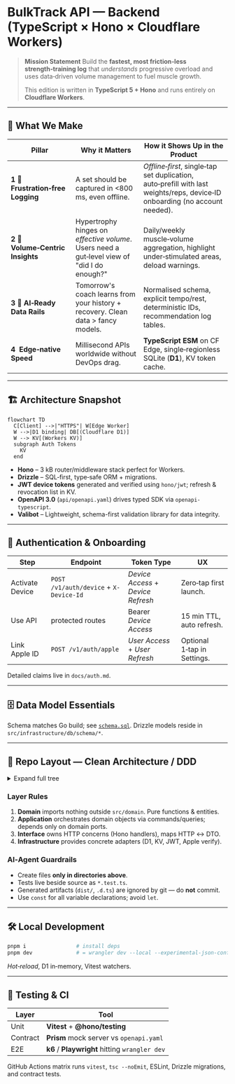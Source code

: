 # BulkTrack API — Backend (TypeScript × Hono × Cloudflare Workers)

> **Mission Statement** Build the **fastest, most friction‑less strength‑training log** that *understands* progressive overload and
> uses data‑driven volume management to fuel muscle growth.
>
> This edition is written in **TypeScript 5 + Hono** and runs entirely on **Cloudflare Workers**.

---

## 🧐 What We Make

| Pillar                            | Why it Matters                                                                               | How it Shows Up in the Product                                                                                              |
| --------------------------------- | -------------------------------------------------------------------------------------------- | --------------------------------------------------------------------------------------------------------------------------- |
| **1 📓 Frustration‑free Logging** | A set should be captured in <800 ms, even offline.                                           | *Offline‑first*, single‑tap set duplication, auto‑prefill with last weights/reps, device‑ID onboarding (no account needed). |
| **2 🧮 Volume‑Centric Insights**  | Hypertrophy hinges on *effective volume*. Users need a gut‑level view of "did I do enough?" | Daily/weekly muscle‑volume aggregation, highlight under‑stimulated areas, deload warnings.                                  |
| **3 🤖 AI‑Ready Data Rails**      | Tomorrow's coach learns from your history + recovery. Clean data > fancy models.             | Normalised schema, explicit tempo/rest, deterministic IDs, recommendation log tables.                                       |
| **4 ️ Edge‑native Speed**       | Millisecond APIs worldwide without DevOps drag.                                              | **TypeScript ESM** on CF Edge, single‑regionless SQLite (**D1**), KV token cache.                                           |

---

## 🏗️ Architecture Snapshot

```mermaid
flowchart TD
  C[Client] -->|"HTTPS"| W[Edge Worker]
  W -->|D1 binding| DB[(Cloudflare D1)]
  W --> KV[(Workers KV)]
  subgraph Auth Tokens
    KV
  end
```

* **Hono** – 3 kB router/middleware stack perfect for Workers.
* **Drizzle** – SQL‑first, type‑safe ORM + migrations.
* **JWT device tokens** generated and verified using `hono/jwt`; refresh & revocation list in KV.
* **OpenAPI 3.0** (`api/openapi.yaml`) drives typed SDK via `openapi-typescript`.
* **Valibot** – Lightweight, schema-first validation library for data integrity.

---

## 🔑 Authentication & Onboarding

| Step            | Endpoint                               | Token Type                         | UX                          |
| --------------- | -------------------------------------- | ---------------------------------- | --------------------------- |
| Activate Device | `POST /v1/auth/device` + `X-Device-Id` | *Device Access* + *Device Refresh* | Zero‑tap first launch.      |
| Use API         | protected routes                       | Bearer *Device Access*             | 15 min TTL, auto refresh.   |
| Link Apple ID   | `POST /v1/auth/apple`                  | *User Access* + *User Refresh*     | Optional 1‑tap in Settings. |

Detailed claims live in `docs/auth.md`.

---

## 🗄️ Data Model Essentials

Schema matches Go build; see [`schema.sql`](schema.sql). Drizzle models reside in `src/infrastructure/db/schema/*`.

---

## 📂 Repo Layout — Clean Architecture / DDD

<details>
<summary> Expand full tree</summary>

```text
├── src/
│   ├── domain/                    # Pure business logic (no runtime imports)
│   │   ├── exercise/
│   │   │   ├── entity.ts
│   │   │   ├── repository.ts      # interface / port
│   │   │   └── service.ts
│   │   ├── workout/
│   │   │   ├── entity.ts
│   │   │   └── service.ts
│   │   └── shared/vo/             # Value objects (IDs, units) – Zod‑validated
│   ├── app/                       # Application layer (CQRS)
│   │   ├── command/
│   │   │   ├── exercise/
│   │   │   │   └── createExercise.ts
│   │   │   └── session/
│   │   │       ├── startSession.ts
│   │   │       └── finishSession.ts
│   │   ├── query/
│   │   │   └── exercise/
│   │   │       └── searchExercise.ts
│   │   ├── dto/
│   │   └── errors/
│   ├── interface/                 # Delivery layer
│   │   └── http/
│   │       ├── router.ts          # Hono router composition
│   │       ├── middleware/
│   │       │   ├── auth.ts
│   │       │   ├── cors.ts
│   │       │   └── logging.ts
│   │       └── handlers/
│   │           ├── auth/
│   │           │   ├── device.ts
│   │           │   └── apple.ts
│   │           ├── exercise/
│   │           │   ├── create.ts
│   │           │   └── search.ts
│   │           ├── session/
│   │           │   ├── start.ts
│   │           │   ├── finish.ts
│   │           │   └── sets.ts
│   │           └── dashboard/stats.ts
│   └── infrastructure/
│       ├── db/
│       │   └── schema.ts
│       ├── kv/tokenStore.ts
│       ├── auth/jwtService.ts
│       └── logging/logger.ts
├── drizzle/                        # Migration files
├── api/
│   └── openapi.yaml
├── docs/
│   ├── auth.md
│   └── architecture.md
├── tests/
│   ├── unit/
│   ├── integration/
│   └── e2e/
├── scripts/
│   └── gen-openapi-types.sh
├── wrangler.toml
├── tsconfig.json
├── package.json
└── README.md
```
</details>

### Layer Rules

1. **Domain** imports nothing outside `src/domain`. Pure functions & entities.
2. **Application** orchestrates domain objects via commands/queries; depends only on domain ports.
3. **Interface** owns HTTP concerns (Hono handlers), maps HTTP ↔ DTO.
4. **Infrastructure** provides concrete adapters (D1, KV, JWT, Apple verify).

### AI‑Agent Guardrails

* Create files **only in directories above**.
* Tests live beside source as `*.test.ts`.
* Generated artifacts (`dist/`, `.d.ts`) are ignored by git — do **not** commit.
* Use `const` for all variable declarations; avoid `let`.

---

## 🛠️ Local Development

```bash
pnpm i                # install deps
pnpm dev              # = wrangler dev --local --experimental-json-config
```

*Hot‑reload*, D1 in‑memory, Vitest watchers.

---

## 🧪 Testing & CI

| Layer    | Tool                                           |
| -------- | ---------------------------------------------- |
| Unit     | **Vitest** + **@hono/testing**                 |
| Contract | **Prism** mock server vs `openapi.yaml`        |
| E2E      | **k6** / **Playwright** hitting `wrangler dev` |

GitHub Actions matrix runs `vitest`, `tsc --noEmit`, ESLint, Drizzle migrations, and contract tests.
